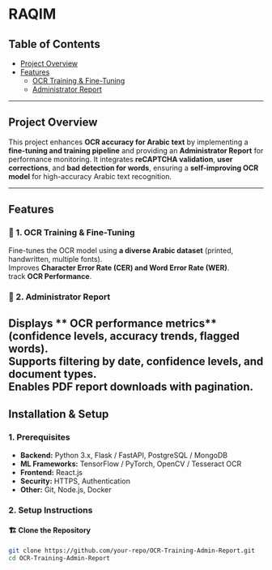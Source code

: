 # RAQIM

## Table of Contents
- [Project Overview](#project-overview)
- [Features](#features)
  - [OCR Training & Fine-Tuning](#ocr-training--fine-tuning)
  - [Administrator Report](#administrator-report)
---

## Project Overview
This project enhances **OCR accuracy for Arabic text** by implementing a **fine-tuning and training pipeline** and providing an **Administrator Report** for performance monitoring. It integrates **reCAPTCHA validation**, **user corrections**, and **bad detection for words**, ensuring a **self-improving OCR model** for high-accuracy Arabic text recognition.

---

## Features

### 📌 1. OCR Training & Fine-Tuning
 Fine-tunes the OCR model using **a diverse Arabic dataset** (printed, handwritten, multiple fonts).  
 Improves **Character Error Rate (CER) and Word Error Rate (WER)**.  
 track **OCR Performance**.  

### 📌 2. Administrator Report
 Displays ** OCR performance metrics** (confidence levels, accuracy trends, flagged words).  
 Supports **filtering by date, confidence levels, and document types**.  
 Enables **PDF report downloads** with pagination.  
---

## Installation & Setup

### 1. Prerequisites
- **Backend:** Python 3.x, Flask / FastAPI, PostgreSQL / MongoDB  
- **ML Frameworks:** TensorFlow / PyTorch, OpenCV / Tesseract OCR  
- **Frontend:** React.js 
- **Security:** HTTPS, Authentication  
- **Other:** Git, Node.js, Docker

### 2. Setup Instructions
#### 🏗 Clone the Repository
```bash
git clone https://github.com/your-repo/OCR-Training-Admin-Report.git
cd OCR-Training-Admin-Report
